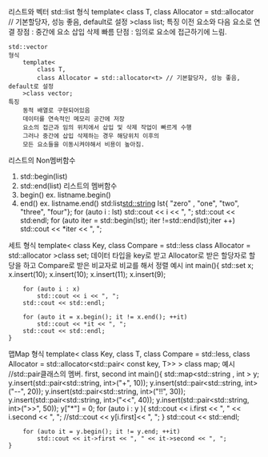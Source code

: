 리스트와 벡터
    std::list
    형식
        template<
            class T,
            class Allocator = std::allocator<T> // 기본할당자, 성능 좋음, default로 설정
        >class list;
    특징 
        이전 요소와 다음 요소로 연결
        장점 : 중간에 요소 삽입 삭제 빠름
        단점 : 임의로 요소에 접근하기에 느림.
        
    std::vector 
    형식
        template<
            class T,
            class Allocator = std::allocator<t> // 기본할당자, 성능 좋음, default로 설정
        >class vector;
    특징
        동적 배열로 구현되어있음
        데이터를 연속적인 메모리 공간에 저장
        요소의 접근과 임의 위치에서 삽입 및 삭제 작업이 빠르게 수행
        그러나 중간에 삽입 삭제하는 경우 해당위치 이후의
        모든 요소들을 이동시켜야해서 비용이 높아짐.

리스트의 Non멤버함수 
1. std::begin(list) 
2. std::end(list)
리스트의 멤버함수
1. begin() ex. listname.begin()
2. end() ex. listname.end()
std:list<std::string> lst{ "zero" , "one", "two", "three", "four"};
for (auto i : lst)
    std::cout << i << ", ";
std::cout << std:endl;
for (auto iter = std::begin(lst); iter !=std::end(lst);iter ++)
    std::cout << *iter << ", ";

세트
    형식
        template<
            class Key,
            class Compare = std::less<key>
            class Allocator = std::allocator<key>
        >class set;
        데이터 타입을 key로 받고
        Allocator로 받은 할당자로 할당을 하고
        Compare로 받은 비교자로 비교를 해서 정렬
    예시
    int main(){
        std::set<int> x;
        x.insert(10);
        x.insert(10);
        x.insert(11);
        x.insert(9);

        for (auto i : x)
            std::cout << i << ", ";
        std::cout << std::endl;
        
        for (auto it = x.begin(); it != x.end(); ++it)
            std::cout << *it << ", ";
        std::cout << std::endl;
    }

맵Map
    형식
        template<
            class Key,
            class T,
            class Compare = std::less<key>,
            class Allocator = std::allocator<std::pair< const key, T>>
        > class map;
    예시
    //std::pair클래스의 멤버. first, second
    int main(){
        std::map<std::string , int > y;
        y.insert(std::pair<std::string, int>("+", 10));
        y.insert(std::pair<std::string, int>("--", 20));
        y.insert(std::pair<std::string, int>("!!", 30));
        y.insert(std::pair<std::string, int>("<<", 40));
        y.insert(std::pair<std::string, int>(">>", 50));
        y["*"] = 0;
        for (auto i : y ){
            std::cout << i.first << ", " << i.second << ", ";
            //std::cout << y[i.first]<< ", ";
        }
        std::cout << std::endl;
        
        for (auto it = y.begin(); it != y.end; ++it)
            std::cout << it->first << ", " << it->second << ", ";
    }

